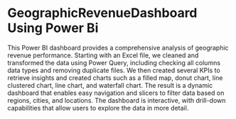 # GeographicRevenueDashboard Using Power Bi

This Power BI dashboard provides a comprehensive analysis of geographic revenue performance. Starting with an Excel file, we cleaned and transformed the data using Power Query, including checking all columns data types and removing duplicate files. We then created several KPIs to retrieve insights and created charts such as a filled map, donut chart, line clustered chart, line chart, and waterfall chart.
The result is a dynamic dashboard that enables easy navigation and slicers to filter data based on regions, cities, and locations. The dashboard is interactive, with drill-down capabilities that allow users to explore the data in more detail.
